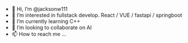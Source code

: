 - 👋 Hi, I’m @jacksonw111
- 👀 I’m interested in fullstack develop. React / VUE / fastapi / springboot
- 🌱 I’m currently learning C++
- 💞️ I’m looking to collaborate on AI
- 📫 How to reach me ...

<!---
jacksonw111/jacksonw111 is a ✨ special ✨ repository because its `README.md` (this file) appears on your GitHub profile.
You can click the Preview link to take a look at your changes.
--->
